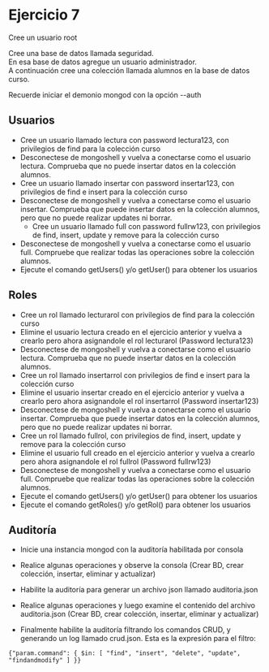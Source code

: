 # Ejercicio 7

Cree un usuario root

Cree una base de datos llamada seguridad.  
En esa base de datos agregue un usuario administrador.  
A continuación cree una colección llamada alumnos en la base  de datos curso. 

Recuerde iniciar el demonio mongod con la opción --auth 

## Usuarios

  * Cree un usuario llamado lectura con password lectura123, con privilegios de find para la colección curso
  * Desconectese de mongoshell y vuelva a conectarse como el usuario lectura. Comprueba que no puede insertar datos en la colección alumnos.
  * Cree un usuario llamado insertar con password insertar123, con privilegios de find e insert para la colección curso
  * Desconectese de mongoshell y vuelva  a conectarse como el usuario insertar. Comprueba que puede insertar datos en la colección alumnos, pero que no puede realizar updates ni borrar.
    * Cree un usuario llamado full con password fullrw123, con privilegios de find, insert, update y remove para la colección curso
  * Desconectese de mongoshell y vuelva a conectarse como el usuario full. Compruebe que realizar todas las operaciones sobre la colección alumnos.
  * Ejecute el comando getUsers() y/o getUser() para obtener los usuarios 

## Roles

  * Cree un rol llamado lecturarol con privilegios de find para la colección curso
  * Elimine el usuario lectura creado en el ejercicio anterior y vuelva a crearlo pero ahora asignandole el rol lecturarol (Password lectura123)
  * Desconectese de mongoshell y vuelva a conectarse como el usuario lectura. Comprueba que no puede insertar datos en la colección alumnos.
  * Cree un rol llamado insertarrol  con privilegios de find e insert para la colección curso
  * Elimine el usuario insertar creado en el ejercicio anterior y vuelva a crearlo pero ahora asignandole el rol insertarrol (Password insertar123)
  * Desconectese de mongoshell y vuelva  a conectarse como el usuario insertar. Comprueba que puede insertar datos en la colección alumnos, pero que no puede realizar updates ni borrar.
  * Cree un rol llamado fullrol, con privilegios de find, insert, update y remove para la colección curso
  * Elimine el usuario full creado en el ejercicio anterior y vuelva a crearlo pero ahora asignandole el rol fullrol (Password fullrw123)
  * Desconectese de mongoshell y vuelva a conectarse como el usuario full. Compruebe que realizar todas las operaciones sobre la colección alumnos.
  * Ejecute el comando getUsers() y/o getUser() para obtener los usuarios
  * Ejecute el comando getRoles() y/o getRol() para obtener los usuarios 


## Auditoría

  * Inicie una instancia mongod con la auditoría habilitada por consola
  * Realice algunas operaciones y observe la consola (Crear BD, crear colección, insertar, eliminar y actualizar)  
  * Habilite la auditoría para generar un archivo json llamado auditoria.json
  * Realice algunas operaciones y luego examine el contenido del archivo auditoria.json (Crear BD, crear colección, insertar, eliminar y actualizar) 
  
  * Finalmente habilite la auditoría filtrando los comandos CRUD, y generando un log llamado crud.json. Esta es la expresión para el filtro:  
  
`
{"param.command": { $in: [ "find", "insert", "delete", "update", "findandmodify" ] }}
`


  
  
  
